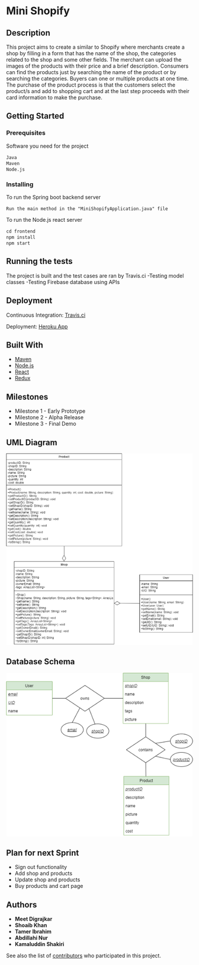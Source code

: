 # Mini Shopify

## Description

This project aims to create a similar to Shopify where merchants create a shop by filling in a form that has the name of the shop, the categories related to the shop and some other fields. The merchant can upload the images of the products with their price and a brief description. Consumers can find the products just by searching the name of the product or by searching the categories. Buyers can one or multiple products at one time. The purchase of the product process is that the customers select the product/s and add to shopping cart and at the last step proceeds with their card information to make the purchase.


## Getting Started

### Prerequisites

Software you need for the project

```
Java
Maven
Node.js
```

### Installing

To run the Spring boot backend server

```
Run the main method in the "MiniShopifyApplication.java" file
```

To run the Node.js react server

```
cd frontend
npm install
npm start
```


## Running the tests

The project is built and the test cases are ran by Travis.ci
-Testing model classes
-Testing Firebase database using APIs


## Deployment

Continuous Integration:
[Travis.ci](https://travis-ci.com/github/shoaibkhan17/MiniShopify)

Deployment:
[Heroku App](https://minishopifyapp.herokuapp.com/)


## Built With

* [Maven](https://maven.apache.org/)
* [Node.js](https://nodejs.org/en/)
* [React](https://reactjs.org/)
* [Redux](https://redux.js.org/)

## Milestones

* Milestone 1 - Early Prototype
* Milestone 2 - Alpha Release
* Milestone 3 - Final Demo

## UML Diagram
<p style="text-align:right">
<img src="documentation/MiniShopify-UML.png" alt="Class Diagram">
</p>

## Database Schema
<p style="text-align:right">
<img src="documentation/MiniShopify-Schema.png" alt="Class Diagram">
</p>

## Plan for next Sprint
* Sign out functionality
* Add shop and products
* Update shop and products
* Buy products and cart page

## Authors

* **Meet Digrajkar** 
* **Shoaib Khan**
* **Tamer Ibrahim**
* **Abdillahi Nur**
* **Kamaluddin Shakiri**

See also the list of [contributors](https://github.com/shoaibkhan17/MiniShopify/contributors) who participated in this project.
